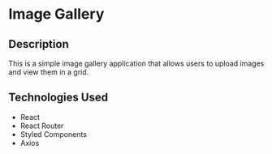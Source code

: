 # Image Gallery

## Description

This is a simple image gallery application that allows users to upload images and view them in a grid.

## Technologies Used

- React
- React Router
- Styled Components
- Axios